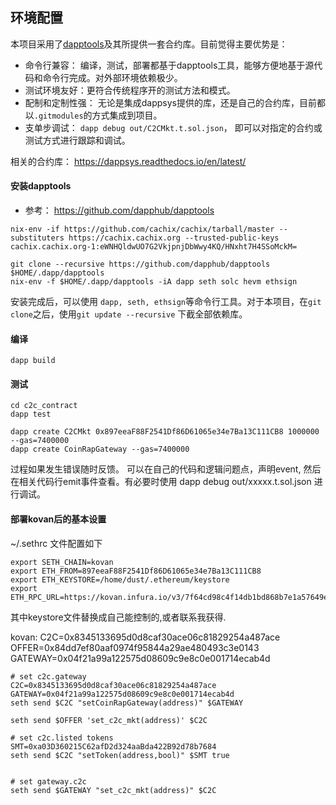 ##  环境配置
本项目采用了[dapptools](https://github.com/dapphub)及其所提供一套合约库。目前觉得主要优势是：

* 命令行兼容： 编译，测试，部署都基于dapptools工具，能够方便地基于源代码和命令行完成。对外部环境依赖极少。
* 测试环境友好：更符合传统程序开的测试方法和模式。
* 配制和定制性强： 无论是集成dappsys提供的库，还是自己的合约库，目前都以`.gitmodules`的方式集成到项目。
* 支单步调试： `dapp debug out/C2CMkt.t.sol.json`， 即可以对指定的合约或测试方式进行跟踪和调试。

相关的合约库： https://dappsys.readthedocs.io/en/latest/

#### 安装dapptools

* 参考： https://github.com/dapphub/dapptools

```
nix-env -if https://github.com/cachix/cachix/tarball/master --substituters https://cachix.cachix.org --trusted-public-keys cachix.cachix.org-1:eWNHQldwUO7G2VkjpnjDbWwy4KQ/HNxht7H4SSoMckM=

git clone --recursive https://github.com/dapphub/dapptools $HOME/.dapp/dapptools
nix-env -f $HOME/.dapp/dapptools -iA dapp seth solc hevm ethsign
```

安装完成后，可以使用 `dapp, seth, ethsign`等命令行工具。对于本项目，在`git clone`之后，使用`git update --recursive` 下截全部依赖库。

#### 编译

```
dapp build
```

#### 测试

```
cd c2c_contract
dapp test

dapp create C2CMkt 0x897eeaF88F2541Df86D61065e34e7Ba13C111CB8 1000000 --gas=7400000
dapp create CoinRapGateway --gas=7400000
```
过程如果发生错误随时反馈。 可以在自己的代码和逻辑问题点，声明event, 然后在相关代码行emit事件查看。有必要时使用 dapp debug out/xxxxx.t.sol.json 进行调试。


#### 部署kovan后的基本设置

~/.sethrc 文件配置如下

```
export SETH_CHAIN=kovan
export ETH_FROM=897eeaF88F2541Df86D61065e34e7Ba13C111CB8
export ETH_KEYSTORE=/home/dust/.ethereum/keystore
export ETH_RPC_URL=https://kovan.infura.io/v3/7f64cd98c4f14db1bd868b7e1a57649e
```

其中keystore文件替换成自己能控制的,或者联系我获得.


kovan:
C2C=0x8345133695d0d8caf30ace06c81829254a487ace
OFFER=0x84dd7ef80aaf0974f95844a29ae480493c3e0143
GATEWAY=0x04f21a99a122575d08609c9e8c0e001714ecab4d
```
# set c2c.gateway
C2C=0x8345133695d0d8caf30ace06c81829254a487ace
GATEWAY=0x04f21a99a122575d08609c9e8c0e001714ecab4d
seth send $C2C "setCoinRapGateway(address)" $GATEWAY

seth send $OFFER 'set_c2c_mkt(address)' $C2C

# set c2c.listed tokens
SMT=0xa03D360215C62afD2d324aaBda422B92d78b7684
seth send $C2C "setToken(address,bool)" $SMT true


# set gateway.c2c
seth send $GATEWAY "set_c2c_mkt(address)" $C2C


```